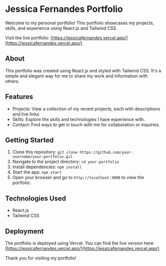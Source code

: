 # Jessica Fernandes Portfolio

Welcome to my personal portfolio! This portfolio showcases my projects, skills, and experience using React.js and Tailwind CSS.

Visit the live portfolio: [https://jessicafernandes.vercel.app/](https://jessicafernandes.vercel.app/)

## About

This portfolio was created using React.js and styled with Tailwind CSS. It's a simple and elegant way for me to share my work and information with others.

## Features

- Projects: View a collection of my recent projects, each with descriptions and live links.
- Skills: Explore the skills and technologies I have experience with.
- Contact: Find ways to get in touch with me for collaboration or inquiries.

## Getting Started

1. Clone this repository: `git clone https://github.com/your-username/your-portfolio.git`
2. Navigate to the project directory: `cd your-portfolio`
3. Install dependencies: `npm install`
4. Start the app: `npm start`
5. Open your browser and go to `http://localhost:3000` to view the portfolio.

## Technologies Used

- React.js
- Tailwind CSS

## Deployment

The portfolio is deployed using Vercel. You can find the live version here: [https://jessicafernandes.vercel.app/](https://jessicafernandes.vercel.app/)


Thank you for visiting my portfolio!

